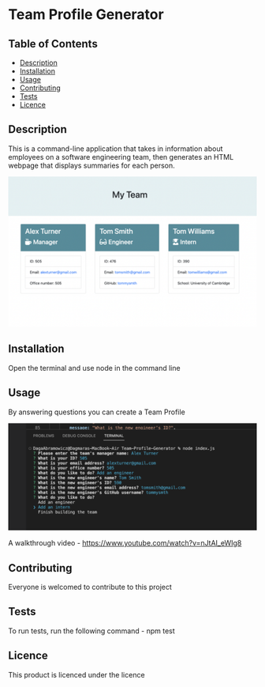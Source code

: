# Team Profile Generator

  ## Table of Contents
  * [Description](#description)
  * [Installation](#installation)
  * [Usage](#usage)
  * [Contributing](#contributing)
  * [Tests](#test)
  * [Licence](#licence)

  ## Description
  This is a command-line application that takes in information about employees on a software engineering team, then generates an HTML webpage that displays summaries for each person.

  ![Team-Profile](./assets/display.png "display")

  ## Installation
  Open the terminal and use node in the command line
  

  ## Usage
  By answering questions you can create a Team Profile
  
  ![Team-Profile](./assets/command-line.png "Usage")

  A walkthrough video - https://www.youtube.com/watch?v=nJtAI_eWIg8

  ## Contributing
  Everyone is welcomed to contribute to this project

  ## Tests
  To run tests, run the following command - npm test

  ## Licence
  This product is licenced under the  licence
